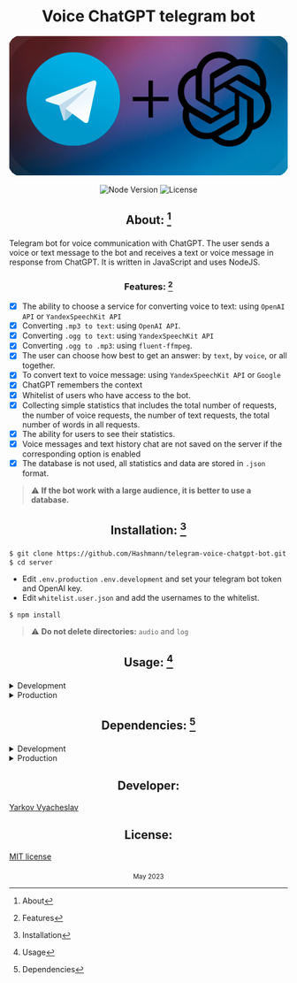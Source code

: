 <h1 align="center">Voice ChatGPT telegram bot</h1>

<p align="center">
  <img src="logo.png"  alt="Express">
</p>

<p align="center">
   <img src="https://img.shields.io/badge/NodeJS-18.13-green" alt="Node Version">
   <img src="https://img.shields.io/badge/license-MIT-green" alt="License">
</p>

<div align="center"><h2>

About: [^1]
</h2></div>

Telegram bot for voice communication with ChatGPT. The user sends a voice or text message to the bot and receives a text or voice message in response from ChatGPT. It is written in JavaScript and uses NodeJS.

<div align="center"><h3>

Features: [^2]
</h2></div>

- [x] The ability to choose a service for converting voice to text: using `OpenAI API` or `YandexSpeechKit API`
- [x] Converting `.mp3 to text`: using `OpenAI API`.
- [x] Converting `.ogg to text`: using `YandexSpeechKit API`
- [x] Converting `.ogg to .mp3`: using `fluent-ffmpeg`.
- [x] The user can choose how best to get an answer: by `text`, by `voice`, or all together.
- [x] To convert text to voice message: using `YandexSpeechKit API` or `Google`
- [x] ChatGPT remembers the context
- [x] Whitelist of users who have access to the bot.
- [x] Collecting simple statistics that includes the total number of requests, the number of voice requests, the number of text requests, the total number of words in all requests.
- [x] The ability for users to see their statistics.
- [x] Voice messages and text history chat are not saved on the server if the corresponding option is enabled
- [x] The database is not used, all statistics and data are stored in `.json` format.
> :warning: **If the bot work with a large audience, it is better to use a database.**


<div align="center"><h2>

Installation: [^3]
</h2></div>

```
$ git clone https://github.com/Hashmann/telegram-voice-chatgpt-bot.git
$ cd server
```
- Edit `.env.production` `.env.development` and set your telegram bot token and OpenAI key.
- Edit `whitelist.user.json` and add the usernames to the whitelist.
```
$ npm install
```

<!-- <ul>
<li><code>test</code></li>
</ul> -->

> :warning: **Do not delete directories:** `audio` and `log`

<div align="center"><h2>

Usage: [^4]
</h2></div>


<details>
  <summary>Development</summary>

```
$ npm run start:dev
```
</details>

<details>
  <summary>Production</summary>

```
$ npm run start
```
</details>

<div align="center"><h2>

Dependencies: [^5]
</h2></div>

<details>
  <summary>Development</summary>

- [Nodemon](https://www.npmjs.com/package/nodemon) ^2.0.20
</details>

<details>
  <summary>Production</summary>

- [Dotenv (npm)](https://www.npmjs.com/package/dotenv) ^16.0.3
</details>

<!--
<div align="center"><h2>

[^6] TODO:
</h2></div>

<details>
  <summary>List one</summary>

- [ ] Todo1
- [ ] Todo2
- [ ] Todo3
</details>

<details>
  <summary>List two</summary>

- [ ] Todo4
- [ ] Todo5
- [ ] Todo6
</details>
-->

<div align="center"><h2>Developer:</h2></div>

[Yarkov Vyacheslav](https://github.com/Hashmann)

<div align="center"><h2>License:</h2></div>

[MIT license](https://opensource.org/licenses/MIT)


[^1]: About
[^2]: Features
[^3]: Installation
[^4]: Usage
[^5]: Dependencies
[^6]: TODO

<div align="center"><sub align="center">May 2023</sub></div>

